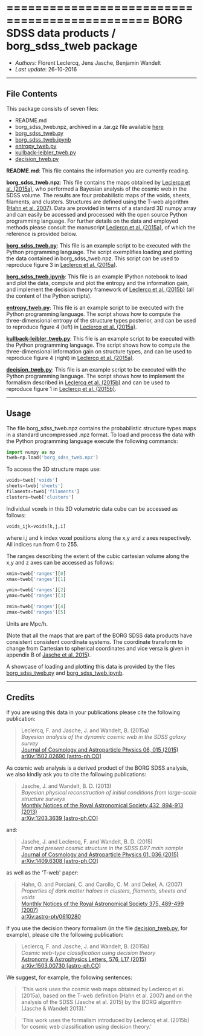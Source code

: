 ==============================================
**BORG SDSS data products** / **borg_sdss_tweb package**
==============================================

* *Authors*: Florent Leclercq, Jens Jasche, Benjamin Wandelt
* *Last update*: 26-10-2016

----------------------
**File Contents**
----------------------

This package consists of seven files:
* README.md
* borg_sdss_tweb.npz, archived in a .tar.gz file available [here](http://icg.port.ac.uk/~leclercq/data/borg_sdss_tweb.tar.gz)
* [borg_sdss_tweb.py](borg_sdss_tweb.py)
* [borg_sdss_tweb.ipynb](borg_sdss_tweb.ipynb)
* [entropy_tweb.py](entropy_tweb.py)
* [kullback-leibler_tweb.py](kullback-leibler_tweb.py)
* [decision_tweb.py](decision_tweb.py)

**README.md**:
	This file contains the information you are currently reading.

**borg_sdss_tweb.npz**:
	This file contains the maps obtained by [Leclercq et al. (2015a)](https://arxiv.org/abs/1502.02690), who performed a Bayesian analysis of the cosmic web in the SDSS volume. The results are four probabilistic maps of the voids, sheets, filaments, and clusters. Structures are defined using the T-web algorithm ([Hahn et al. 2007](https://arxiv.org/abs/astro-ph/0610280)). Data are provided in terms of a standard 3D numpy array and can easily be accessed and processed with the open source Python programming language. For further details on the data and employed methods please consult the manuscript [Leclercq et al. (2015a)](https://arxiv.org/abs/1502.02690), of which the reference is provided below.

**[borg_sdss_tweb.py](borg_sdss_tweb.py)**:
	This file is an example script to be executed with the Python programming language. The script exemplifies loading and plotting the data contained in borg_sdss_tweb.npz. This script can be used to reproduce figure 3 in [Leclercq et al. (2015a)](https://arxiv.org/abs/1502.02690).

**[borg_sdss_tweb.ipynb](borg_sdss_tweb.ipynb)**:
	This file is an example IPython notebook to load and plot the data, compute and plot the entropy and the information gain, and implement the decision theory framework of [Leclercq et al. (2015b)](https://arxiv.org/abs/1503.00730) (all the content of the Python scripts).

**[entropy_tweb.py](entropy_tweb.py)**:
	This file is an example script to be executed with the Python programming language. The script shows how to compute the three-dimensional entropy of the structure types posterior, and can be used to reproduce figure 4 (left) in [Leclercq et al. (2015a)](https://arxiv.org/abs/1502.02690).

**[kullback-leibler_tweb.py](kullback-leibler_tweb.py)**:
	This file is an example script to be executed with the Python programming language. The script shows how to compute the three-dimensional information gain on structure types, and can be used to reproduce figure 4 (right) in [Leclercq et al. (2015a)](https://arxiv.org/abs/1502.02690).

**[decision_tweb.py](decision_tweb.py)**:
	This file is an example script to be executed with the Python programming language. The script shows how to implement the formalism described in [Leclercq et al. (2015b)](https://arxiv.org/abs/1503.00730) and can be used to reproduce figure 1 in [Leclercq et al. (2015b)](https://arxiv.org/abs/1503.00730).

----------------------
**Usage**
----------------------

The file borg_sdss_tweb.npz contains the probabilistic structure types maps in a standard uncompressed .npz format. To load and process the data with the Python programming language execute the following commands:

```python
import numpy as np
tweb=np.load('borg_sdss_tweb.npz')
```

To access the 3D structure maps use: 

```python
voids=tweb['voids']
sheets=tweb['sheets']
filaments=tweb['filaments']
clusters=tweb['clusters']
```

Individual voxels in this 3D volumetric data cube can be accessed as follows:

```python
voids_ijk=voids[k,j,i]
```

where i,j and k index voxel positions along the x,y and z axes respectively. All indices run from 0 to 255.

The ranges describing the extent of the cubic cartesian volume along the x,y and z axes can be accessed as follows:

```python
xmin=tweb['ranges'][0]
xmax=tweb['ranges'][1]

ymin=tweb['ranges'][2]
ymax=tweb['ranges'][3]

zmin=tweb['ranges'][4]
zmax=tweb['ranges'][5]
```

Units are Mpc/h.

(Note that all the maps that are part of the BORG SDSS data products have consistent consistent coordinate systems. The coordinate transform to change from Cartesian to spherical coordinates and vice versa is given in appendix B of [Jasche et al. 2015](https://arxiv.org/abs/1409.6308)).

A showcase of loading and plotting this data is provided by the files [borg_sdss_tweb.py](borg_sdss_tweb.py) and [borg_sdss_tweb.ipynb](borg_sdss_tweb.ipynb).

----------------------
**Credits**
----------------------

If you are using this data in your publications please cite the
following publication:

> Leclercq, F. and Jasche, J. and Wandelt, B. (2015a)<br />
> *Bayesian analysis of the dynamic cosmic web in the SDSS galaxy survey*<br />
> [Journal of Cosmology and Astroparticle Physics 06, 015 (2015)](http://dx.doi.org/10.1088/1475-7516/2015/06/015)<br />
> [arXiv:1502.02690 [astro-ph.CO]](https://arxiv.org/abs/1502.02690)

As cosmic web analysis is a derived product of the BORG SDSS analysis, we also kindly ask you to cite the following publications:

> Jasche, J. and Wandelt, B. D. (2013)<br />
> *Bayesian physical reconstruction of initial conditions from large-scale structure surveys*<br />
> [Monthly Notices of the Royal Astronomical Society 432, 894-913 (2013)](http://dx.doi.org/10.1093/mnras/stt449)<br />
> [arXiv:1203.3639 [astro-ph.CO]](https://arxiv.org/abs/1203.3639)

and:

> Jasche, J. and Leclercq, F. and Wandelt, B. D. (2015)<br />
> *Past and present cosmic structure in the SDSS DR7 main sample*<br />
> [Journal of Cosmology and Astroparticle Physics 01, 036 (2015)](http://dx.doi.org/10.1088/1475-7516/2013/11/048)<br />
> [arXiv:1409.6308 [astro-ph.CO]](https://arxiv.org/abs/1409.6308)

as well as the 'T-web' paper:

> Hahn, O. and Porciani, C. and Carollo, C. M. and Dekel, A. (2007)<br />
> *Properties of dark matter haloes in clusters, filaments, sheets and voids*<br />
> [Monthly Notices of the Royal Astronomical Society 375, 489-499 (2007)](http://dx.doi.org/10.1111/j.1365-2966.2006.11318.x)<br />
> [arXiv:astro-ph/0610280](https://arxiv.org/abs/astro-ph/0610280)

If you use the decision theory formalism (in the file [decision_tweb.py](decision_tweb.py), for example), please cite the following publication:

> Leclercq, F. and Jasche, J. and Wandelt, B. (2015b)<br />
> *Cosmic web-type classification using decision theory*<br />
> [Astronomy & Astrophysics Letters, 576, L17 (2015)](http://dx.doi.org/10.1051/0004-6361/201526006)<br />
> [arXiv:1503.00730 [astro-ph.CO]](https://arxiv.org/abs/1503.00730)

We suggest, for example, the following sentences:
> 'This work uses the cosmic web maps obtained by Leclercq et al. (2015a), based on the T-web definition (Hahn et al. 2007) and on the analysis of the SDSS (Jasche et al. 2015) by the BORG algorithm (Jasche & Wandelt 2013).'

> 'This work uses the formalism introduced by Leclercq et al. (2015b) for cosmic web classification using decision theory.'
